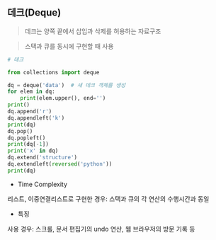 ## 데크(Deque)

> 데크는 양쪽 끝에서 삽입과 삭제를 허용하는 자료구조

> 스택과 큐를 동시에 구현할 때 사용

```python
# 데크

from collections import deque

dq = deque('data')  # 새 데크 객체를 생성
for elem in dq:
    print(elem.upper(), end='')
print()
dq.append('r')
dq.appendleft('k')
print(dq)
dq.pop()
dq.popleft()
print(dq[-1])
print('x' in dq)
dq.extend('structure')
dq.extendleft(reversed('python'))
print(dq)
```
- Time Complexity

리스트, 이중연결리스트로 구현한 경우: 스택과 큐의 각 연산의 수행시간과 동일

- 특징

사용 경우: 스크롤, 문서 편집기의 undo 연산, 웹 브라우저의 방문 기록 등
